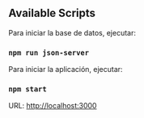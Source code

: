 ## Available Scripts

Para iniciar la base de datos, ejecutar:
### `npm run json-server`

Para iniciar la aplicación, ejecutar:
### `npm start`

URL: [http://localhost:3000](http://localhost:3000)
